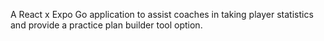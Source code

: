 A React x Expo Go application to assist coaches in taking player statistics and provide a practice plan builder tool option.
